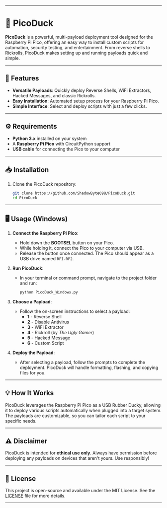 
---

# 🦆 PicoDuck

**PicoDuck** is a powerful, multi-payload deployment tool designed for the Raspberry Pi Pico, offering an easy way to install custom scripts for automation, security testing, and entertainment. From reverse shells to Rickrolls, PicoDuck makes setting up and running payloads quick and simple.

---

## 🚀 Features
- **Versatile Payloads**: Quickly deploy Reverse Shells, WiFi Extractors, Hacked Messages, and classic Rickrolls.
- **Easy Installation**: Automated setup process for your Raspberry Pi Pico.
- **Simple Interface**: Select and deploy scripts with just a few clicks.

---

## ⚙️ Requirements
- **Python 3.x** installed on your system
- A **Raspberry Pi Pico** with CircuitPython support
- **USB cable** for connecting the Pico to your computer

---

## 📥 Installation

1. Clone the PicoDuck repository:
   ```bash
   git clone https://github.com/ShadowByte098/PicoDuck.git
   cd PicoDuck
   ```

---

## 🖥️ Usage (Windows)
1. **Connect the Raspberry Pi Pico**: 
   - Hold down the **BOOTSEL** button on your Pico.
   - While holding it, connect the Pico to your computer via USB.
   - Release the button once connected. The Pico should appear as a USB drive named `RPI-RP2`.

2. **Run PicoDuck**:
   - In your terminal or command prompt, navigate to the project folder and run:
     ```bash
     python PicoDuck_Windows.py
     ```

3. **Choose a Payload**: 
   - Follow the on-screen instructions to select a payload:
     - **1** - Reverse Shell
     - **2** - Disable Antivirus
     - **3** - WiFi Extractor
     - **4** - Rickroll (by *The Ugly Gamer*)
     - **5** - Hacked Message
     - **6** - Custom Script

4. **Deploy the Payload**:
   - After selecting a payload, follow the prompts to complete the deployment. PicoDuck will handle formatting, flashing, and copying files for you.

---

## 💡 How It Works

PicoDuck leverages the Raspberry Pi Pico as a USB Rubber Ducky, allowing it to deploy various scripts automatically when plugged into a target system. The payloads are customizable, so you can tailor each script to your specific needs.

---

## ⚠️ Disclaimer
PicoDuck is intended for **ethical use only**. Always have permission before deploying any payloads on devices that aren't yours. Use responsibly!

---

## 📜 License
This project is open-source and available under the MIT License. See the [LICENSE](LICENSE) file for more details.

--- 
